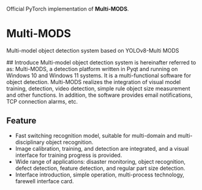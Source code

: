 Official PyTorch implementation of **Multi-MODS**.
# Multi-MODS
Multi-model object detection system based on YOLOv8-Multi MODS
<p align="center">

</p>
## Introduce
Multi-model object detection system is hereinafter referred to as: Multi-MODS, a detection platform written in Pyqt and running on Windows 10 and Windows 11 systems. It is a multi-functional software for object detection. Multi-MODS realizes the integration of visual model training, detection, video detection, simple rule object size measurement and other functions. In addition, the software provides email notifications, TCP connection alarms, etc.

## Feature
- Fast switching recognition model, suitable for multi-domain and multi-disciplinary object recognition.
- Image calibration, training, and detection are integrated, and a visual interface for training progress is provided.
- Wide range of applications: disaster monitoring, object recognition, defect detection, feature detection, and regular part size detection.
- Interface introduction, simple operation, multi-process technology, farewell interface card.
